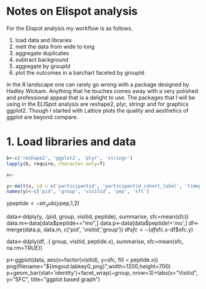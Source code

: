 # Notes on Elispot analysis

For the Elispot analysis my workflow is as follows.  
1. load data and libraries
2. melt the data from wide to long
3. aggregate duplicates 
4. subtract background
5. aggregate by groupId
6. plot the outcomes in a barchart faceted by groupId

In the R landscape one can rarely go wrong with a package designed by Hadley Wickam.  Anything that he touches comes away with a very polished and professional appeal that is a delight to use.  The packages that I will be using in the ELISpot analysis are reshape2,  plyr, stringr and for graphics ggplot2.  Though I started with Lattice plots the quality and aesthetics of ggplot are beyond compare.

# 1. Load libraries and data

```R
b<-c('reshape2', 'ggplot2', 'plyr', 'stringr')
lapply(b, require, character.only=T)

x<-
```

```R
y<-melt(x, id = c('participantid', 'participantid_cohort_label', 'timepoint'))
names(y)<-c('pid', 'group', 'visitid', 'pep', 'sfc')
```


y$peptide<-str_sub(y$pep,1,2)

data<-ddply(y, .(pid, group, visitid, peptide), summarise, sfc=mean(sfc))
data.m<-data[data$peptide=="mo",]
data.p<-data[data$peptide!='mo',]
df<-merge(data.p, data.m, c('pid', 'visitid','group'))
df$sfc<-(df$sfc.x-df$sfc.y)

data<-ddply(df, .( group, visitid, peptide.x), summarise, sfc=mean(sfc, na.rm=TRUE))

p<-ggplot(data, aes(x=factor(visitid), y=sfc, fill = peptide.x))
png(filename="${imgout:labkey0_png}",width=1200,height=700)
p+geom_bar(stat='identity')+facet_wrap(~group, nrow=3)+labs(x="Visitid", y="SFC", title="ggplot based graph")

